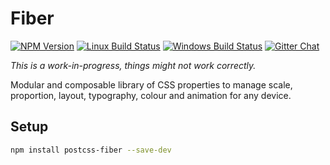 # Fiber

[![NPM Version][npm-img]][npm-url]
[![Linux Build Status][cli-img]][cli-url]
[![Windows Build Status][win-img]][win-url]
[![Gitter Chat][git-img]][git-url]

_This is a work-in-progress, things might not work correctly._

Modular and composable library of CSS properties to manage scale, proportion, layout, typography, colour and animation for any device.

## Setup

```bash
npm install postcss-fiber --save-dev
```

<!-- Plugins
- PostCSS Custom Units
- PostCSS Negative Padding
- PostCSS Guttering
- PostCSS Width
- PostCSS Escape
- PostCSS Text
- PostCSS Inline Queries -->

[npm-url]: https://www.npmjs.com/package/postcss-fiber
[npm-img]: https://img.shields.io/npm/v/postcss-fiber.svg
[cli-url]: https://travis-ci.org/mindthetic/postcss-fiber
[cli-img]: https://img.shields.io/travis/mindthetic/postcss-fiber.svg
[win-url]: https://ci.appveyor.com/project/mindthetic/postcss-fiber
[win-img]: https://img.shields.io/appveyor/ci/mindthetic/postcss-fiber.svg
[git-url]: https://gitter.im/postcss/postcss
[git-img]: https://img.shields.io/badge/chat-gitter-blue.svg

[PostCSS]: https://github.com/postcss/postcss
